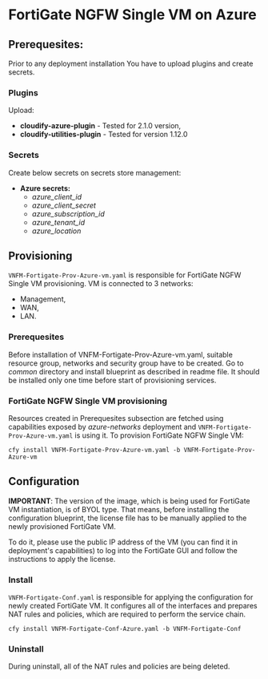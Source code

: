 # FortiGate NGFW Single VM on Azure

## Prerequesites:

Prior to any deployment installation You have to upload plugins and create secrets.

### Plugins

Upload:
* **cloudify-azure-plugin** - Tested for 2.1.0 version,
* **cloudify-utilities-plugin** - Tested for version 1.12.0

### Secrets

Create below secrets on secrets store management:
* **Azure secrets:**
    * *azure_client_id*
    * *azure_client_secret*
    * *azure_subscription_id*
    * *azure_tenant_id*
    * *azure_location*

## Provisioning

``VNFM-Fortigate-Prov-Azure-vm.yaml`` is responsible for FortiGate NGFW Single VM provisioning. VM is connected to 3 networks:
* Management,
* WAN,
* LAN.

### Prerequesites

Before installation of VNFM-Fortigate-Prov-Azure-vm.yaml, suitable resource group, networks and security group have to be created.
Go to *common* directory and install blueprint as described in readme file.
It should be installed only one time before start of provisioning services.

### FortiGate NGFW Single VM provisioning

Resources created in Prerequesites subsection are fetched using capabilities exposed by *azure-networks* deployment and ``VNFM-Fortigate-Prov-Azure-vm.yaml`` is using it.
To provision FortiGate NGFW Single VM:

``cfy install VNFM-Fortigate-Prov-Azure-vm.yaml -b VNFM-Fortigate-Prov-Azure-vm``

## Configuration

**IMPORTANT**: The version of the image, which is being used for FortiGate VM instantiation, is of BYOL type. That means, before
installing the configuration blueprint, the license file has to be manually applied to the newly provisioned FortiGate VM.

To do it, please use the public IP address of the VM (you can find it in deployment's capabilities) to log into the FortiGate GUI
and follow the instructions to apply the license.

### Install
``VNFM-Fortigate-Conf.yaml`` is responsible for applying the configuration for newly created FortiGate VM. It configures all of the interfaces and prepares NAT rules and policies, which are required to perform the service chain.

``cfy install VNFM-Fortigate-Conf-Azure.yaml -b VNFM-Fortigate-Conf``

### Uninstall
During uninstall, all of the NAT rules and policies are being deleted.
